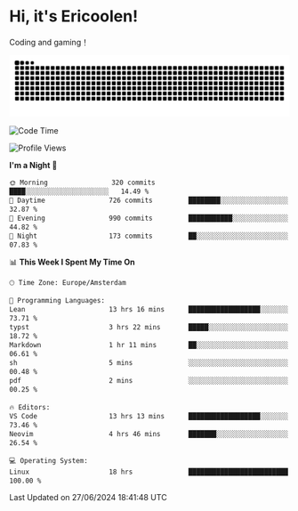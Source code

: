 # Hi, it's Ericoolen!
Coding and gaming！

<picture>
  <source media="(prefers-color-scheme: dark)" srcset="https://raw.githubusercontent.com/Eric-Song-Nop/Eric-Song-Nop/output/github-contribution-grid-snake-dark.svg">
  <source media="(prefers-color-scheme: light)" srcset="https://raw.githubusercontent.com/Eric-Song-Nop/Eric-Song-Nop/output/github-contribution-grid-snake.svg">
  <img alt="github contribution grid snake animation" src="https://raw.githubusercontent.com/Eric-Song-Nop/Eric-Song-Nop/output/github-contribution-grid-snake.svg">
</picture>

<!--START_SECTION:waka-->
![Code Time](http://img.shields.io/badge/Code%20Time-1%2C388%20hrs%2058%20mins-blue)

![Profile Views](http://img.shields.io/badge/Profile%20Views-0-blue)

**I'm a Night 🦉** 

```text
🌞 Morning                320 commits         ████░░░░░░░░░░░░░░░░░░░░░   14.49 % 
🌆 Daytime                726 commits         ████████░░░░░░░░░░░░░░░░░   32.87 % 
🌃 Evening                990 commits         ███████████░░░░░░░░░░░░░░   44.82 % 
🌙 Night                  173 commits         ██░░░░░░░░░░░░░░░░░░░░░░░   07.83 % 
```


📊 **This Week I Spent My Time On** 

```text
🕑︎ Time Zone: Europe/Amsterdam

💬 Programming Languages: 
Lean                     13 hrs 16 mins      ██████████████████░░░░░░░   73.71 % 
typst                    3 hrs 22 mins       █████░░░░░░░░░░░░░░░░░░░░   18.72 % 
Markdown                 1 hr 11 mins        ██░░░░░░░░░░░░░░░░░░░░░░░   06.61 % 
sh                       5 mins              ░░░░░░░░░░░░░░░░░░░░░░░░░   00.48 % 
pdf                      2 mins              ░░░░░░░░░░░░░░░░░░░░░░░░░   00.25 % 

🔥 Editors: 
VS Code                  13 hrs 13 mins      ██████████████████░░░░░░░   73.46 % 
Neovim                   4 hrs 46 mins       ███████░░░░░░░░░░░░░░░░░░   26.54 % 

💻 Operating System: 
Linux                    18 hrs              █████████████████████████   100.00 % 
```


 Last Updated on 27/06/2024 18:41:48 UTC
<!--END_SECTION:waka-->
